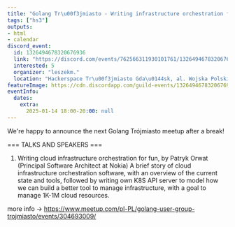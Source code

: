 ```yaml
---
title: "Golang Tr\u00f3jmiasto - Writing infrastructure orchestration for fun"
tags: ["hs3"]
outputs:
- html
- calendar
discord_event:
  id: 1326494678320676936
  link: "https://discord.com/events/762566311930101761/1326494678320676936"
  interested: 5
  organizer: "leszekm."
  location: "Hackerspace Tr\u00f3jmiasto Gda\u0144sk, al. Wojska Polskiego 41"
featureImage: https://cdn.discordapp.com/guild-events/1326494678320676936/40f1e9d26efff0ae8f08b284846bc583.png?size=1024
eventInfo:
  dates:
    extra:
      2025-01-14 18:00-20:00: null
---
```

We're happy to announce the next Golang Trójmiasto meetup after a break!

=== TALKS AND SPEAKERS ===

1. Writing cloud infrastructure orchestration for fun, by Patryk Orwat (Principal Software Architect at Nokia)
A brief story of cloud infrastructure orchestration software, with an overview of the current state and tools, followed by writing own K8S API server to model how we can build a better tool to manage infrastructure, with a goal to manage 1K-1M cloud resources.

more info ->  https://www.meetup.com/pl-PL/golang-user-group-trojmiasto/events/304693009/
